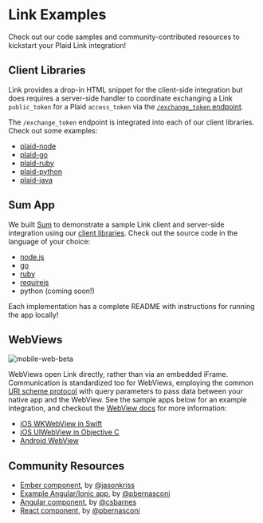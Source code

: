 # Link Examples

Check out our code samples and community-contributed resources to kickstart your
Plaid Link integration!

## Client Libraries

Link provides a drop-in HTML snippet for the client-side integration but does
requires a server-side handler to coordinate exchanging a Link `public_token`
for a Plaid `access_token` via the [`/exchange_token` endpoint][exchange-token].

The `/exchange_token` endpoint is integrated into each of our client libraries.
Check out some examples:

- [plaid-node][plaid-node]
- [plaid-go][plaid-go]
- [plaid-ruby][plaid-ruby]
- [plaid-python][plaid-python]
- [plaid-java][plaid-java]

## Sum App

We built [Sum][link-demo] to demonstrate a sample Link client and server-side
integration using our [client libraries](#client-libraries). Check out the
source code in the language of your choice:

- [node.js](node)
- [go](go)
- [ruby](ruby)
- [requirejs](requirejs)
- python (coming soon!)

Each implementation has a complete README with instructions for running the app locally!

## WebViews

![mobile-web-beta](https://plaid.com/images/docs/link-docs-image-2.jpg)

WebViews open Link directly, rather than via an embedded iFrame.
Communication is standardized too for WebViews, employing the common
[URI scheme protocol][scheme-protocol] with query parameters to pass data
between your native app and the WebView. See the sample apps below for an
example integration, and checkout the [WebView docs][link-docs-webview] for more
information:

- [iOS WKWebView in Swift](wkwebview)
- [iOS UIWebView in Objective C](uiwebview)
- [Android WebView](android)

## Community Resources

- [Ember component][ember-plaid], by [@jasonkriss](https://github.com/jasonkriss)
- [Example Angular/Ionic app][plaid-link-ionic-example], by [@pbernasconi](https://github.com/pbernasconi)
- [Angular component][angular-plaid-link], by [@csbarnes](https://github.com/csbarnes)
- [React component][react-plaid-link], by [@pbernasconi](https://github.com/pbernasconi)

[angular-plaid-link]: https://github.com/csbarnes/angular-plaid-link
[ember-plaid]: https://github.com/jasonkriss/ember-plaid
[exchange-token]: https://github.com/plaid/link#exchange_token-endpoint
[link-demo]: https://demo.plaid.com
[link-docs-webview]: https://plaid.com/docs/quickstart#webview-integration
[plaid-go]: https://github.com/plaid/plaid-go#exchange-a-plaid-link-public_token-for-an-access_token
[plaid-java]: https://github.com/plaid/plaid-java#exchange-a-plaid-link-public_token-for-an-api-access_token
[plaid-link-ionic-example]: https://github.com/pbernasconi/plaid-link-ionic-example
[plaid-node]: https://github.com/plaid/plaid-node#examples
[plaid-python]: https://github.com/plaid/plaid-python#exchange
[plaid-ruby]: https://github.com/plaid/plaid-ruby#exchanging-a-link-public_token-for-a-plaid-access_token
[react-plaid-link]: https://github.com/pbernasconi/react-plaid-link
[scheme-protocol]: https://en.wikipedia.org/wiki/Uniform_Resource_Identifier
